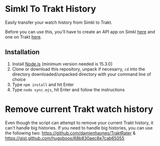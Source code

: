 # Simkl To Trakt History 
Easily transfer your watch history from Simkl to Trakt.

Before you can use this, you'll have to create an API app on Simkl [here](https://simkl.com/settings/developer/new/) and one on Trakt [here](https://trakt.tv/oauth/applications).

## Installation

1. Install [Node.js](https://nodejs.org/en/) (minimum version needed is 15.3.0)
1. Clone or download this repository, unpack if necesarry, `cd` into the directory downloaded/unpacked directory with your command line of choice
1. Type ```npm install``` and hit Enter
1. Type ```node sync.mjs```, hit Enter and follow the instructions

# Remove current Trakt watch history
Even though the script can attempt to remove your current Trakt history, it can't handle big histories. If you need to handle big histories, you can use the following two: https://github.com/damienhaynes/TraktRater & https://gist.github.com/hugoboos/68b830aec8e7cab65055